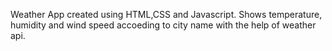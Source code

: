 Weather App created using HTML,CSS and Javascript. Shows temperature, humidity and wind speed accoeding to city name with the help of weather api.
